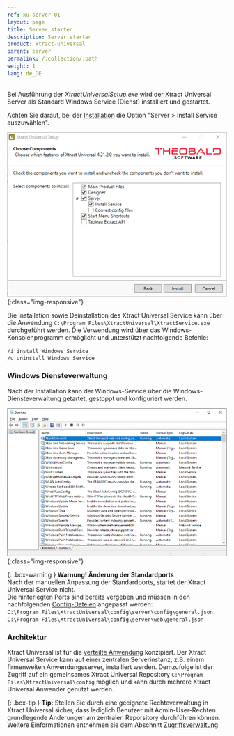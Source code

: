 ```yaml
---
ref: xu-server-01
layout: page
title: Server starten
description: Server starten
product: xtract-universal
parent: server
permalink: /:collection/:path
weight: 1
lang: de_DE
---
```


Bei Ausführung der *XtractUniversalSetup.exe* wird der Xtract Universal Server als Standard Windows Service (Dienst) installiert und gestartet.

Achten Sie darauf, bei der [Installation](./introduction/installation-and-update) die Option "Server > Install Service auszuwählen".

![Services-Install](/img/content/xu/XU_Setup_3.png){:class="img-responsive"}

Die Installation sowie Deinstallation des Xtract Universal Service kann über die Anwendung `C:\Program Files\XtractUniversal\XtractService.exe` durchgeführt werden.
Die Verwendung wird über das Windows-Konsolenprogramm ermöglicht und unterstützt nachfolgende Befehle:

``` .net
/i install Windows Service
/u uninstall Windows Service
```

### Windows Diensteverwaltung

Nach der Installation kann der Windows-Service über die Windows-Diensteverwaltung getartet, gestoppt und konfiguriert werden.

![Services-Start-Server](/img/content/Services-Start-Server.png){:class="img-responsive"}


{: .box-warning }
**Warnung! Änderung der Standardports**<br>
Nach der manuellen Anpassung der Standardports, startet der Xtract Universal Service nicht.<br>
Die hinterlegten Ports sind bereits vergeben und müssen in den nachfolgenden [Config-Dateien](./ports) angepasst werden:<br>
`C:\Program Files\XtractUniversal\config\server\config\general.json`<br>
`C:\Program Files\XtractUniversal\config\server\web\general.json`

### Architektur

Xtract Universal ist für die [verteilte Anwendung](../einfuehrung#grundfunktionalit%C3%A4t---architektur) konzipiert. Der Xtract Universal Service kann auf einer zentralen Serverinstanz, z.B. einem firmenweiten Anwendungsserver, installiert werden.
Demzufolge ist der Zugriff auf ein gemeinsames Xtract Universal Repository `C:\Program Files\XtractUniversal\config` möglich und kann durch mehrere Xtract Universal Anwender genutzt werden.

{: .box-tip }
**Tip:** Stellen Sie durch eine geeignete Rechteverwaltung in Xtract Universal sicher, dass lediglich Benutzer mit Admin-User-Rechten grundlegende Änderungen am zentralen Reporsitory durchführen können. Weitere Einformationen entnehmen sie dem Abschnitt [Zugriffsverwaltung](../sicherheit/zugriffsverwaltung).




